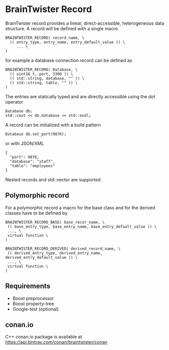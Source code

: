 BrainTwister Record
===================

BrainTwister record provides a linear, direct-accessible, heterogeneous
data structure. A record will be defined with a single macro

```
BRAINTWISTER_RECORD( record_name, \
  (( entry_type, entry_name, entry_default_value )) \
     ... \
)
```

for example a database connection record can be defined as

```
BRAINTWISTER_RECORD( Database, \
  (( uint16_t, port, 3306 )) \
  (( std::string, database, "" )) \
  (( std::string, table, "" )) \
)
```

The entries are statically typed and are directly accessible using the dot operator

```
Database db;
std::cout << db.database << std::endl;
```

A record can be initialized with a build pattern

```
Database db.set_port(9876);
```

or with JSON/XML

```
{
  "port": 9876,
  "database": "staff",
  "table": "employees"
}
```

Nested records and std::vector are supported.


Polymorphic record
------------------

For a polymorphic record a macro for the base class and for
the derived classes have to be defined by

```
BRAINTWISTER_RECORD_BASE( base_recor_name, \
 (( base_entry_type, base_entry_name, base_entry_default_value )) \
 ..., \
 virtual function \
)

BRAINTWISTER_RECORD_DERIVED( derived_record_name, \
 (( derived_entry_type, derived_entry_name, derived_entry_default_value )) \
 ..., \
 virtual function \
)
```

Requirements
------------

- Boost preprocessor
- Boost property-tree
- Google-test (optional)

conan.io
--------

C++ conan.io package is available at https://api.bintray.com/conan/braintwister/conan
